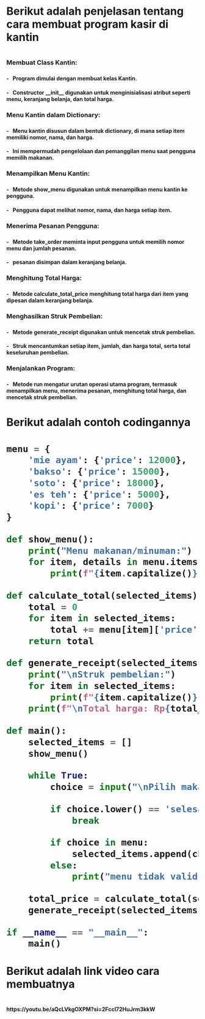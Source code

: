 <h1> Berikut adalah penjelasan tentang cara membuat program kasir di kantin <h1>
  
<h3> Membuat Class Kantin: <h3>

<h4>- &nbsp; Program dimulai dengan membuat kelas Kantin.<h4>
<h4>- &nbsp; Constructor __init__ digunakan untuk menginisialisasi atribut seperti menu, keranjang belanja, dan total harga.<h4>

<h3> Menu Kantin dalam Dictionary: <h3> 

<h4>- &nbsp; Menu kantin disusun dalam bentuk dictionary, di mana setiap item memiliki nomor, nama, dan harga.<h4>
<h4>- &nbsp; Ini mempermudah pengelolaan dan pemanggilan menu saat pengguna memilih makanan.<h4>

<h3> Menampilkan Menu Kantin: <h3> 

<h4>- &nbsp; Metode show_menu digunakan untuk menampilkan menu kantin ke pengguna.<h4>
<h4>- &nbsp; Pengguna dapat melihat nomor, nama, dan harga setiap item.<h4>

<h3> Menerima Pesanan Pengguna: <h3> 

<h4>- &nbsp; Metode take_order meminta input pengguna untuk memilih nomor menu dan jumlah pesanan.<h4>
<h4>- &nbsp;  pesanan disimpan dalam keranjang belanja.<h4>

<h3> Menghitung Total Harga: <h3> 

<h4>- &nbsp; Metode calculate_total_price menghitung total harga dari item yang dipesan dalam keranjang belanja.<h4>

<h3> Menghasilkan Struk Pembelian: <h3> 

<h4>- &nbsp; Metode generate_receipt digunakan untuk mencetak struk pembelian.<h4>
<h4>- &nbsp; Struk mencantumkan setiap item, jumlah, dan harga total, serta total keseluruhan pembelian.<h4>

<h3> Menjalankan Program:<h3> 

<h4>- &nbsp; Metode run mengatur urutan operasi utama program, termasuk menampilkan menu, menerima pesanan, menghitung total harga, dan mencetak struk pembelian.<h4>

<h1> Berikut adalah contoh codingannya <h1>
  
```python
menu = {
    'mie ayam': {'price': 12000},
    'bakso': {'price': 15000},
    'soto': {'price': 18000},
    'es teh': {'price': 5000},
    'kopi': {'price': 7000}
}

def show_menu():
    print("Menu makanan/minuman:")
    for item, details in menu.items():
        print(f"{item.capitalize()}-Rp{details['price']}")

def calculate_total(selected_items):
    total = 0
    for item in selected_items:
        total += menu[item]['price']
    return total

def generate_receipt(selected_items, total_price):
    print("\nStruk pembelian:")
    for item in selected_items:
        print(f"{item.capitalize()}: Rp{menu[item]['price']}")
    print(f"\nTotal harga: Rp{total_price}")

def main():
    selected_items = []
    show_menu()

    while True:
        choice = input("\nPilih makanan/minuman (atau ketik 'selesai' untuk selesai): ")

        if choice.lower() == 'selesai':
            break

        if choice in menu:
            selected_items.append(choice)
        else:
            print("menu tidak valid, silahkan pilih lagi.")

    total_price = calculate_total(selected_items)
    generate_receipt(selected_items, total_price)

if __name__ == "__main__":
    main()
```
<h1> Berikut adalah link video cara membuatnya <h1>
<h4> https://youtu.be/aQcLVkgOXPM?si=2FccI72HuJrm3kkW</h4>
